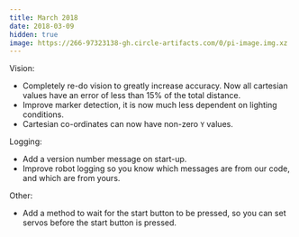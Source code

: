 ```yaml
---
title: March 2018
date: 2018-03-09
hidden: true
image: https://266-97323138-gh.circle-artifacts.com/0/pi-image.img.xz
---
```


Vision:

- Completely re-do vision to greatly increase accuracy. Now all cartesian values have an error of less than 15% of the total distance.
- Improve marker detection, it is now much less dependent on lighting conditions.
- Cartesian co-ordinates can now have non-zero `Y` values.

Logging:

- Add a version number message on start-up.
- Improve robot logging so you know which messages are from our code, and which are from yours.

Other:

- Add a method to wait for the start button to be pressed, so you can set servos before the start button is pressed.

